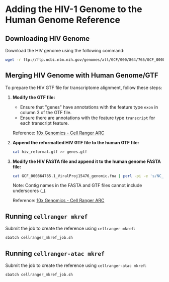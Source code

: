 
# Adding the HIV-1 Genome to the Human Genome Reference

## Downloading HIV Genome

Download the HIV genome using the following command:

```sh
wget -r ftp://ftp.ncbi.nlm.nih.gov/genomes/all/GCF/000/864/765/GCF_000864765.1_ViralProj15476/
```

## Merging HIV Genome with Human Genome/GTF

To prepare the HIV GTF file for transcriptome alignment, follow these steps:

1. **Modify the GTF file:**
   - Ensure that "genes" have annotations with the feature type `exon` in column 3 of the GTF file.
   - Ensure there are annotations with the feature type `transcript` for each transcript feature.

   Reference: [10x Genomics - Cell Ranger ARC](https://www.10xgenomics.com/support/software/cell-ranger-arc/latest/analysis/inputs/mkref)

2. **Append the reformatted HIV GTF file to the human GTF file:**

   ```sh
   cat hiv_reformat.gtf >> genes.gtf
   ```

3. **Modify the HIV FASTA file and append it to the human genome FASTA file:**

   ```sh
   cat GCF_000864765.1_ViralProj15476_genomic.fna | perl -pi -e 's/NC_001802/NC001802.1/g' >> genome.fa
   ```

   Note: Contig names in the FASTA and GTF files cannot include underscores (_).

   Reference: [10x Genomics - Cell Ranger ARC](https://www.10xgenomics.com/support/software/cell-ranger-arc/latest/analysis/inputs/mkref)

## Running `cellranger mkref`

Submit the job to create the reference using `cellranger mkref`:

```sh
sbatch cellranger_mkref_job.sh
```

## Running `cellranger-atac mkref`

Submit the job to create the reference using `cellranger-atac mkref`:

```sh
sbatch cellranger_mkref_job.sh
```
